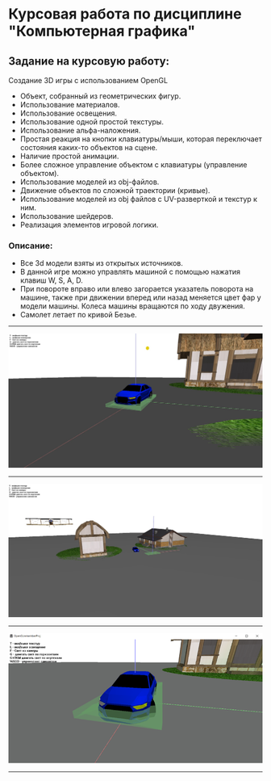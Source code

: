 # Курсовая работа по дисциплине "Компьютерная графика"
## Задание на курсовую работу:
Создание 3D игры с использованием OpenGL
* Объект, собранный из геометрических фигур.
* Использование материалов.
* Использование освещения.
* Использование одной простой текстуры.
*	Использование альфа-наложения. 
*	Простая реакция на кнопки клавиатуры/мыши, которая переключает состояния каких-то объектов на сцене. 
* Наличие простой анимации.
*	Более сложное управление объектом с клавиатуры (управление объектом).
*	Использование моделей из obj-файлов.
*	Движение объектов по сложной траектории (кривые).
*	Использование моделей из obj файлов с UV-разверткой и текстур к ним.
*	Использование шейдеров.
*	Реализация элементов игровой логики.

### Описание: 
* Все 3d модели взяты из открытых источников.
* В данной игре можно управлять машиной с помощью нажатия клавиш W, S, A, D. 
* При повороте вправо или влево загорается указатель поворота на машине, также при движении вперед или назад меняется цвет фар у модели машины. Колеса машины вращаются по ходу двужения. 
* Самолет летает по кривой Безье.

---

<p align="center">
  <img alt="изображение" src="https://github.com/aggink/Course_work3/blob/main/Images/Image1.jpg">
</p>

---

<p align="center">
  <img alt="изображение" src="https://github.com/aggink/Course_work3/blob/main/Images/Image2.jpg">
</p>

---

<p align="center">
  <img alt="изображение" src="https://github.com/aggink/Course_work3/blob/main/Images/Image2.png">
</p>

---
